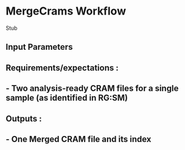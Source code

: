 # MergeCrams Workflow
Stub

## Input Parameters
## Requirements/expectations :
## - Two analysis-ready CRAM files for a single sample (as identified in RG:SM)
##
## Outputs :
## - One Merged CRAM file and its index

